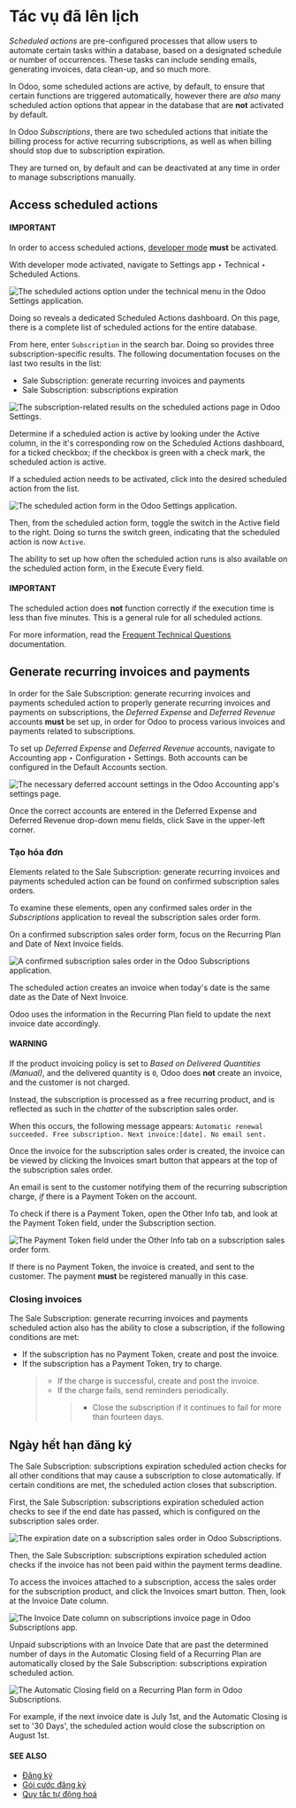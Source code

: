 # Tác vụ đã lên lịch

*Scheduled actions* are pre-configured processes that allow users to automate certain tasks within a
database, based on a designated schedule or number of occurrences. These tasks can include sending
emails, generating invoices, data clean-up, and so much more.

In Odoo, some scheduled actions are active, by default, to ensure that certain functions are
triggered automatically, however there are *also* many scheduled action options that appear in the
database that are **not** activated by default.

In Odoo *Subscriptions*, there are two scheduled actions that initiate the billing process for
active recurring subscriptions, as well as when billing should stop due to subscription expiration.

They are turned on, by default and can be deactivated at any time in order to manage subscriptions
manually.

## Access scheduled actions

#### IMPORTANT
In order to access scheduled actions, [developer mode](applications/general/developer_mode.md#developer-mode) **must** be
activated.

With developer mode activated, navigate to Settings app ‣ Technical ‣ Scheduled
Actions.

![The scheduled actions option under the technical menu in the Odoo Settings application.](../../../.gitbook/assets/scheduled-actions-technical-settings-page.png)

Doing so reveals a dedicated Scheduled Actions dashboard. On this page, there is a
complete list of scheduled actions for the entire database.

From here, enter `Subscription` in the search bar. Doing so provides three subscription-specific
results. The following documentation focuses on the last two results in the list:

- Sale Subscription: generate recurring invoices and payments
- Sale Subscription: subscriptions expiration

![The subscription-related results on the scheduled actions page in Odoo Settings.](../../../.gitbook/assets/scheduled-actions-page-subscription-results.png)

Determine if a scheduled action is active by looking under the Active column, in the
it's corresponding row on the Scheduled Actions dashboard, for a ticked checkbox; if
the checkbox is green with a check mark, the scheduled action is active.

If a scheduled action needs to be activated, click into the desired scheduled action from the list.

![The scheduled action form in the Odoo Settings application.](../../../.gitbook/assets/scheduled-action-form.png)

Then, from the scheduled action form, toggle the switch in the Active field to the
right. Doing so turns the switch green, indicating that the scheduled action is now `Active`.

The ability to set up how often the scheduled action runs is also available on the scheduled action
form, in the Execute Every field.

#### IMPORTANT
The scheduled action does **not** function correctly if the execution time is less than five
minutes. This is a general rule for all scheduled actions.

For more information, read the [Frequent Technical Questions](administration/odoo_sh/advanced/frequent_technical_questions.md) documentation.

## Generate recurring invoices and payments

In order for the Sale Subscription: generate recurring invoices and payments scheduled
action to properly generate recurring invoices and payments on subscriptions, the *Deferred Expense*
and *Deferred Revenue* accounts **must** be set up, in order for Odoo to process various invoices
and payments related to subscriptions.

To set up *Deferred Expense* and *Deferred Revenue* accounts, navigate to Accounting
app ‣ Configuration ‣ Settings. Both accounts can be configured in the Default
Accounts section.

![The necessary deferred account settings in the Odoo Accounting app's settings page.](../../../.gitbook/assets/deferred-settings-accounting.png)

Once the correct accounts are entered in the Deferred Expense and Deferred
Revenue drop-down menu fields, click Save in the upper-left corner.

### Tạo hóa đơn

Elements related to the Sale Subscription: generate recurring invoices and payments
scheduled action can be found on confirmed subscription sales orders.

To examine these elements, open any confirmed sales order in the *Subscriptions* application to
reveal the subscription sales order form.

On a confirmed subscription sales order form, focus on the Recurring Plan and
Date of Next Invoice fields.

![A confirmed subscription sales order in the Odoo Subscriptions application.](../../../.gitbook/assets/confirmed-subscription-sales-order-fields.png)

The scheduled action creates an invoice when today's date is the same date as the Date of
Next Invoice.

Odoo uses the information in the Recurring Plan field to update the next invoice date
accordingly.

#### WARNING
If the product invoicing policy is set to *Based on Delivered Quantities (Manual)*, and the
delivered quantity is `0`, Odoo does **not** create an invoice, and the customer is not charged.

Instead, the subscription is processed as a free recurring product, and is reflected as such in
the *chatter* of the subscription sales order.

When this occurs, the following message appears: `Automatic renewal succeeded. Free subscription.
Next invoice:[date]. No email sent.`

Once the invoice for the subscription sales order is created, the invoice can be viewed by clicking
the Invoices smart button that appears at the top of the subscription sales order.

An email is sent to the customer notifying them of the recurring subscription charge, *if* there is
a Payment Token on the account.

To check if there is a Payment Token, open the Other Info tab, and look at
the Payment Token field, under the Subscription section.

![The Payment Token field under the Other Info tab on a subscription sales order form.](../../../.gitbook/assets/payment-token-field.png)

If there is no Payment Token, the invoice is created, and sent to the customer. The
payment **must** be registered manually in this case.

### Closing invoices

The Sale Subscription: generate recurring invoices and payments scheduled action also
has the ability to close a subscription, if the following conditions are met:

- If the subscription has no Payment Token, create and post the invoice.
- If the subscription has a Payment Token, try to charge.
  > - If the charge is successful, create and post the invoice.
  > - If the charge fails, send reminders periodically.
  >   > - Close the subscription if it continues to fail for more than fourteen days.

## Ngày hết hạn đăng ký

The Sale Subscription: subscriptions expiration scheduled action checks for all other
conditions that may cause a subscription to close automatically. If certain conditions are met, the
scheduled action closes that subscription.

First, the Sale Subscription: subscriptions expiration scheduled action checks to see if
the end date has passed, which is configured on the subscription sales order.

![The expiration date on a subscription sales order in Odoo Subscriptions.](../../../.gitbook/assets/subscription-expiration-date.png)

Then, the Sale Subscription: subscriptions expiration scheduled action checks if the
invoice has not been paid within the payment terms deadline.

To access the invoices attached to a subscription, access the sales order for the subscription
product, and click the Invoices smart button. Then, look at the Invoice Date
column.

![The Invoice Date column on subscriptions invoice page in Odoo Subscriptions app.](../../../.gitbook/assets/invoices-invoice-date-column.png)

Unpaid subscriptions with an Invoice Date that are past the determined number of days in
the Automatic Closing field of a Recurring Plan are automatically closed by
the Sale Subscription: subscriptions expiration scheduled action.

![The Automatic Closing field on a Recurring Plan form in Odoo Subscriptions.](../../../.gitbook/assets/automatic-closing-field.png)

For example, if the next invoice date is July 1st, and the Automatic Closing is set to
'30 Days', the scheduled action would close the subscription on August 1st.

#### SEE ALSO
- [Đăng ký](applications/sales/subscriptions.md)
- [Gói cước đăng ký](applications/sales/subscriptions/plans.md)
- [Quy tắc tự động hoá](applications/sales/subscriptions/automatic_alerts.md)
